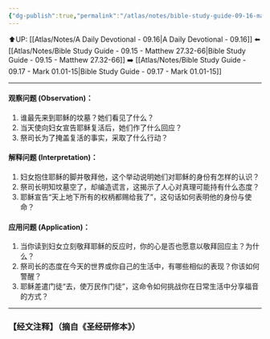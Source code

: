 ```yaml
---
{"dg-publish":true,"permalink":"/atlas/notes/bible-study-guide-09-16-matthew-28/"}
---
```


⬆️UP: [[Atlas/Notes/A Daily Devotional - 09.16\|A Daily Devotional - 09.16]]
⬅️ [[Atlas/Notes/Bible Study Guide - 09.15 - Matthew 27.32-66\|Bible Study Guide - 09.15 - Matthew 27.32-66]]
➡️ [[Atlas/Notes/Bible Study Guide - 09.17 - Mark 01.01-15\|Bible Study Guide - 09.17 - Mark 01.01-15]] 

---

#### 观察问题 (Observation)：

1. 谁最先来到耶稣的坟墓？她们看见了什么？
2. 当天使向妇女宣告耶稣复活后，她们作了什么回应？
3. 祭司长为了掩盖复活的事实，采取了什么行动？

#### 解释问题 (Interpretation)：

1. 妇女抱住耶稣的脚并敬拜他，这个举动说明她们对耶稣的身份有怎样的认识？
2. 祭司长明知坟墓空了，却编造谎言，这揭示了人心对真理可能持有什么态度？
3. 耶稣宣告“天上地下所有的权柄都赐给我了”，这句话如何表明他的身份与使命？

#### 应用问题 (Application)：

1. 当你读到妇女立刻敬拜耶稣的反应时，你的心是否也愿意以敬拜回应主？为什么？
2. 祭司长的态度在今天的世界或你自己的生活中，有哪些相似的表现？你该如何警醒？
3. 耶稣差遣门徒“去，使万民作门徒”，这命令如何挑战你在日常生活中分享福音的方式？

---
### 【经文注释】（摘自《圣经研修本》）

